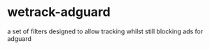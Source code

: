 # wetrack-adguard
a set of filters designed to allow tracking whilst still blocking ads for adguard
